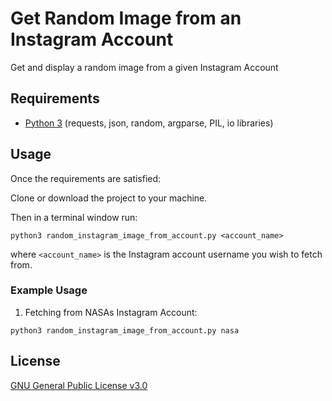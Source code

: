 # Get Random Image from an Instagram Account
Get and display a random image from a given Instagram Account

## Requirements
  * [Python 3](https://www.python.org/downloads/) (requests, json, random, argparse, PIL, io libraries)

## Usage
Once the requirements are satisfied:

Clone or download the project to your machine.

Then in a terminal window run:

```
python3 random_instagram_image_from_account.py <account_name>
```
where `<account_name>` is the Instagram account username you wish to fetch from.

### Example Usage
1) Fetching from NASAs Instagram Account: 
```
python3 random_instagram_image_from_account.py nasa
```

## License

[GNU General Public License v3.0](https://github.com/maw101/Get-Random-Instagram-Image-from-Account/blob/master/LICENSE)

